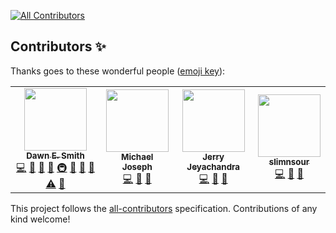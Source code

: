 
<!-- ALL-CONTRIBUTORS-BADGE:START - Do not remove or modify this section -->
[![All Contributors](https://img.shields.io/badge/all_contributors-4-orange.svg?style=flat-square)](#contributors-)
<!-- ALL-CONTRIBUTORS-BADGE:END -->

## Contributors ✨

Thanks goes to these wonderful people ([emoji key](https://allcontributors.org/docs/en/emoji-key)):

<!-- ALL-CONTRIBUTORS-LIST:START - Do not remove or modify this section -->
<!-- prettier-ignore-start -->
<!-- markdownlint-disable -->
<table>
  <tbody>
    <tr>
      <td align="center"><a href="https://github.com/DESm1th"><img src="https://avatars2.githubusercontent.com/u/10541496?v=4?s=100" width="100px;" alt=""/><br /><sub><b>Dawn E. Smith</b></sub></a><br /><a href="https://github.com/TIGRLab/datman/commits?author=DESm1th" title="Code">💻</a> <a href="https://github.com/TIGRLab/datman/commits?author=DESm1th" title="Documentation">📖</a> <a href="#design-DESm1th" title="Design">🎨</a> <a href="#ideas-DESm1th" title="Ideas, Planning, & Feedback">🤔</a> <a href="#infra-DESm1th" title="Infrastructure (Hosting, Build-Tools, etc)">🚇</a> <a href="#maintenance-DESm1th" title="Maintenance">🚧</a> <a href="#question-DESm1th" title="Answering Questions">💬</a> <a href="https://github.com/TIGRLab/datman/pulls?q=is%3Apr+reviewed-by%3ADESm1th" title="Reviewed Pull Requests">👀</a> <a href="https://github.com/TIGRLab/datman/commits?author=DESm1th" title="Tests">⚠️</a> <a href="#talk-DESm1th" title="Talks">📢</a></td>
      <td align="center"><a href="https://github.com/josephmje"><img src="https://avatars.githubusercontent.com/u/22102194?v=4?s=100" width="100px;" alt=""/><br /><sub><b>Michael Joseph</b></sub></a><br /><a href="https://github.com/TIGRLab/datman/commits?author=josephmje" title="Code">💻</a> <a href="#maintenance-josephmje" title="Maintenance">🚧</a> <a href="https://github.com/TIGRLab/datman/pulls?q=is%3Apr+reviewed-by%3Ajosephmje" title="Reviewed Pull Requests">👀</a></td>
      <td align="center"><a href="https://github.com/jerdra"><img src="https://avatars.githubusercontent.com/u/21374425?v=4?s=100" width="100px;" alt=""/><br /><sub><b>Jerry Jeyachandra</b></sub></a><br /><a href="https://github.com/TIGRLab/datman/commits?author=jerdra" title="Code">💻</a> <a href="#maintenance-jerdra" title="Maintenance">🚧</a> <a href="https://github.com/TIGRLab/datman/pulls?q=is%3Apr+reviewed-by%3Ajerdra" title="Reviewed Pull Requests">👀</a></td>
      <td align="center"><a href="https://github.com/slimnsour"><img src="https://avatars.githubusercontent.com/u/54225067?v=4?s=100" width="100px;" alt=""/><br /><sub><b>slimnsour</b></sub></a><br /><a href="https://github.com/TIGRLab/datman/commits?author=slimnsour" title="Code">💻</a> <a href="#maintenance-slimnsour" title="Maintenance">🚧</a> <a href="https://github.com/TIGRLab/datman/pulls?q=is%3Apr+reviewed-by%3Aslimnsour" title="Reviewed Pull Requests">👀</a></td>
    </tr>
  </tbody>
</table>

<!-- markdownlint-restore -->
<!-- prettier-ignore-end -->

<!-- ALL-CONTRIBUTORS-LIST:END -->

This project follows the [all-contributors](https://github.com/all-contributors/all-contributors) specification. Contributions of any kind welcome!